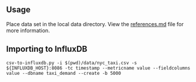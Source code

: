 ## Usage

Place data set in the local data directory. View the [references.md](references.md) file for more information.

## Importing to InfluxDB

```
csv-to-influxdb.py -i $(pwd)/data/nyc_taxi.csv -s ${INFLUXDB_HOST}:8086 -tc timestamp --metricname value --fieldcolumns value --dbname taxi_demand --create -b 5000
```
